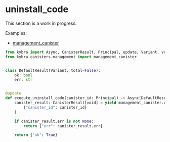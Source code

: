 # uninstall_code

This section is a work in progress.

Examples:

-   [management_canister](https://github.com/demergent-labs/kybra/tree/main/examples/management_canister)

```python
from kybra import Async, CanisterResult, Principal, update, Variant, void
from kybra.canisters.management import management_canister


class DefaultResult(Variant, total=False):
    ok: bool
    err: str


@update
def execute_uninstall_code(canister_id: Principal) -> Async[DefaultResult]:
    canister_result: CanisterResult[void] = yield management_canister.uninstall_code(
        {"canister_id": canister_id}
    )

    if canister_result.err is not None:
        return {"err": canister_result.err}

    return {"ok": True}
```
